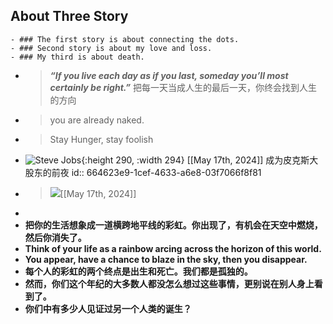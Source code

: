 ## About Three Story
	- ### The first story is about connecting the dots.
	- ### Second story is about my love and loss.
	- ### My third is about death.
- > ***“If you live each day as if you last, someday you’ll most certainly be right.”*** 
   把每一天当成人生的最后一天，你终会找到人生的方向
- > you are already naked.
- > Stay Hunger, stay foolish
- ![Steve Jobs](https://pmthinking.notion.site/image/https%3A%2F%2Fs3-us-west-2.amazonaws.com%2Fsecure.notion-static.com%2F8a98677d-9613-428b-b0b2-8ac71e0ab070%2FUntitled.png?table=block&id=f9a5257a-25ee-4564-9463-768cddcd1c1b&spaceId=478cc3df-0136-46de-944c-45467b5e8847&width=960&userId=&cache=v2){:height 290, :width 294}                        [[May 17th, 2024]] 成为皮克斯大股东的前夜
  id:: 664623e9-1cef-4633-a6e8-03f7066f8f81
- > ![](https://pmthinking.notion.site/image/https%3A%2F%2Fs3-us-west-2.amazonaws.com%2Fsecure.notion-static.com%2F7cf0fe08-b344-44e9-abbf-4bb6e5f62c0c%2FUntitled.png?table=block&id=47b66a3a-638a-4ee7-b9c9-17b9df611fb3&spaceId=478cc3df-0136-46de-944c-45467b5e8847&width=2000&userId=&cache=v2)[[May 17th, 2024]]
-
- **把你的生活想象成一道横跨地平线的彩虹。你出现了，有机会在天空中燃烧，然后你消失了。**
- **Think of your life as a rainbow arcing across the horizon of this world.**
- **You appear, have a chance to blaze in the sky, then you disappear.**
- **每个人的彩虹的两个终点是出生和死亡。我们都是孤独的。**
- **然而，你们这个年纪的大多数人都没怎么想过这些事情，更别说在别人身上看到了。**
- **你们中有多少人见证过另一个人类的诞生？**
  <!-- notionvc: 56572c30-5148-4883-8c6b-16eb8c948388 -->